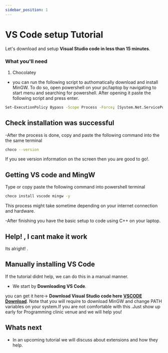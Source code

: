```yaml
---
sidebar_position: 1
---
```


# VS Code setup Tutorial

Let's download and setup **Visual Studio code in less than 15 minutes**.



### What you'll need
1. Chocolatey
- you can run the following script to authomatically download and install MinGW. To do so, open powershell on your pc/laptop by navigating to start menu and searching for powershell. After opening it paste the following script and press enter. 
```bash
Set-ExecutionPolicy Bypass -Scope Process -Force; [System.Net.ServicePointManager]::SecurityProtocol = [System.Net.ServicePointManager]::SecurityProtocol -bor 3072; iex ((New-Object System.Net.WebClient).DownloadString('https://community.chocolatey.org/install.ps1'))
```

## Check installation was successful
-After the process is done, copy and paste the following command into the the same terminal 
```bash
choco --version
``` 
If you see version information on the screen then you are good to go!.
## Getting VS code and MingW

Type or copy paste the following command into powershell terminal 

```bash
choco install vscode mingw -y
```
This process might take sometime depending on your internet connection and hardware.

-After finishing you have the basic setup to code using C++ on your laptop.

## Help! , I cant make it work

Its alright! .
## Manually installing VS Code

If the tutorial didnt help, we can do this in a manual manner.
- We start by **Downloading VS Code**.

you can get it here-> **Download Visual Studio code here**  **[VSCODE Download](https://code.visualstudio.com/Download)**. Note that you will require to download MinGW and change PATH variables on your system.If you are not comfortable with this .Just show up early for Programming clinic venue and we will help you!
## Whats next

- In an upcoming tutorial we will discuss about extensions and how they help.
